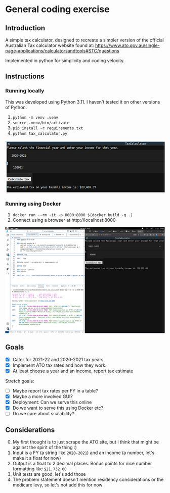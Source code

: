 # General coding exercise

## Introduction

A simple tax calculator, designed to recreate a simpler version
of the official Australian Tax calculator website found at:
https://www.ato.gov.au/single-page-applications/calculatorsandtools#STC/questions

Implemented in python for simplicity and coding velocity.

## Instructions

### Running locally

This was developed using Python 3.11. I haven't tested it on other versions of Python.

1. `python -m venv .venv`
2. `source .venv/bin/activate`
3. `pip install -r requirements.txt`
4. `python tax_calculator.py`

![The Tax Calculator interface](image.png)

### Running using Docker

1. `docker run --rm -it -p 8000:8000 $(docker build -q .)`
2. Connect using a browser at http://localhost:8000

![Running Tax Calculator in docker](image-1.png)

## Goals

- [x] Cater for 2021-22 and 2020-2021 tax years
- [x] Implement ATO tax rates and how they work.
- [x] At least choose a year and an income, report tax estimate

Stretch goals:

- [ ] Maybe report tax rates per FY in a table?
- [x] Maybe a more involved GUI?
- [x] Deployment: Can we serve this online
- [x] Do we want to serve this using Docker etc?
- [ ] Do we care about scalability?

## Considerations

0. My first thought is to just scrape the ATO site, but I think that might be
   against the spirit of the thing :)
1. Input is a FY (a string like `2020-2021`) and an income
   (a number, let's make it a float for now)
2. Output is a float to 2 decimal places. Bonus points for nice
   number formatting like `$21,732.00`
3. Unit tests are good, let's add those
4. The problem statement doesn't mention residency
   considerations or the medicare levy, so let's not add this
   for now
